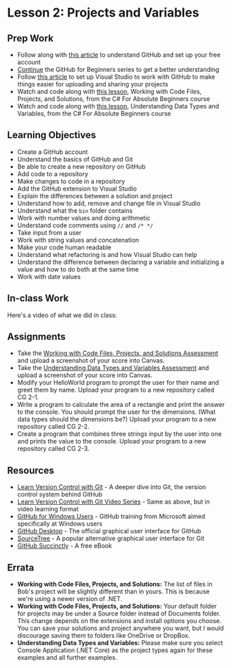 # Lesson 2: Projects and Variables
## Prep Work
* Follow along with [this article](https://readwrite.com/2013/09/30/understanding-github-a-journey-for-beginners-part-1/) to understand GitHub and set up your free account
* [Continue](https://readwrite.com/2013/10/02/github-for-beginners-part-2/) the GitHub for Beginners series to get a better understanding
* Follow [this article](https://blogs.msdn.microsoft.com/benjaminperkins/2017/04/04/setting-up-and-using-github-in-visual-studio-2017/) to set up Visual Studio to work with GitHub to make things easier for uploading and sharing your projects
* Watch and code along with [this lesson](https://mva.microsoft.com/en-US/training-courses/c-fundamentals-for-absolute-beginners-16169?l=vE6GqMQIC_506218949), Working with Code Files, Projects, and Solutions, from the C# For Absolute Beginners course
* Watch and code along with [this lesson](https://mva.microsoft.com/en-US/training-courses/c-fundamentals-for-absolute-beginners-16169?l=Y6D7PQQIC_5406218949), Understanding Data Types and Variables, from the C# For Absolute Beginners course

## Learning Objectives
* Create a GitHub account
* Understand the basics of GitHub and Git
* Be able to create a new repository on GitHub
* Add code to a repository
* Make changes to code in a repository
* Add the GitHub extension to Visual Studio
* Explain the differences between a solution and project
* Understand how to add, remove and change file in Visual Studio
* Understand what the `bin` folder contains
* Work with number values and doing arithmetic
* Understand code comments using `//` and `/* */`
* Take input from a user
* Work with string values and concatenation
* Make your code human readable
* Understand what refactoring is and how Visual Studio can help
* Understand the difference between declaring a variable and initializing a value and how to do both at the same time
* Work with date values

## In-class Work
Here's a video of what we did in class:

## Assignments
* Take the [Working with Code Files, Projects, and Solutions Assessment](https://mva.microsoft.com/en-US/training-courses/c-fundamentals-for-absolute-beginners-16169?l=Kcqx4iIPC_1705244527) and upload a screenshot of your score into Canvas.
* Take the [Understanding Data Types and Variables Assessment](https://mva.microsoft.com/en-US/training-courses/c-fundamentals-for-absolute-beginners-16169?l=vq8jiCSIC_3706218949) and upload a screenshot of your score into Canvas.
* Modify your HelloWorld program to prompt the user for their name and greet them by name. Upload your program to a new repository called CG 2-1.
* Write a program to calculate the area of a rectangle and print the answer to the console. You should prompt the user for the dimensions. (What data types should the dimensions be?) Upload your program to a new repository called CG 2-2.
* Create a program that combines three strings input by the user into one and prints the value to the console. Upload your program to a new repository called CG 2-3.

## Resources
* [Learn Version Control with Git](https://www.git-tower.com/learn/git/ebook/en/command-line/basics/starting-with-a-remote-project#start) - A deeper dive into Git, the version control system behind GitHub
* [Learn Version Control with Git Video Series](https://www.git-tower.com/learn/git/videos) - Same as above, but in video learning format
* [GitHub for Windows Users](https://mva.microsoft.com/en-US/training-courses/github-for-windows-users-16749) - GitHub training from Microsoft aimed specifically at Windows users
* [GitHub Desktop](https://desktop.github.com/) - The official graphical user interface for GitHub
* [SourceTree](https://www.sourcetreeapp.com/) - A popular alternative graphical user interface for Git
* [GitHub Succinctly](https://www.syncfusion.com/ebooks/github_succinctly) - A free eBook

## Errata
* **Working with Code Files, Projects, and Solutions:** The list of files in Bob's project will be slightly different than in yours. This is because we're using a newer version of .NET.
* **Working with Code Files, Projects, and Solutions:** Your default folder for projects may be under a Source folder instead of Documents folder. This change depends on the extensions and install options you choose. You can save your solutions and project anywhere you want, but I would discourage saving them to folders like OneDrive or DropBox.
* **Understanding Data Types and Variables:** Please make sure you select Console Application (.NET Core) as the project types again for these examples and all further examples.
